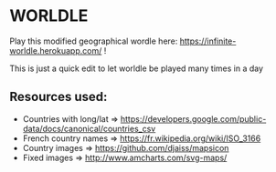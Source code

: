 # WOR**L**DLE

Play this modified geographical wordle here: https://infinite-worldle.herokuapp.com/ !

This is just a quick edit to let worldle be played many times in a day

## Resources used:

- Countries with long/lat => https://developers.google.com/public-data/docs/canonical/countries_csv
- French country names => https://fr.wikipedia.org/wiki/ISO_3166
- Country images => https://github.com/djaiss/mapsicon
- Fixed images => http://www.amcharts.com/svg-maps/

